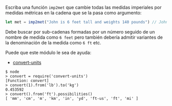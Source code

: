Escriba una función `imp2met` que cambie todas las medidas imperiales por medidas métricas en la cadena que se la pasa como argumento:

```js
let met = imp2met("John is 6 feet tall and weights 140 pounds") // John is 1.8 m tall and weights 63.5 kilos
```

Debe buscar por sub-cadenas formadas por un número seguido de un nombre de medida como `6 feet` pero también debería admitir variantes 
de la denominación de la medida como `6 ft` etc.

Puede que este módulo le sea de ayuda:

* [convert-units](https://www.npmjs.com/package/convert-units)

```
$ node
> convert = require('convert-units')
[Function: convert]
> convert(1).from('lb').to('kg')
0.453592
> convert().from('ft').possibilities()
[ 'mm', 'cm', 'm', 'km', 'in', 'yd', 'ft-us', 'ft', 'mi' ]
```
